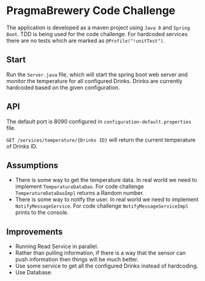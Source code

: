 # PragmaBrewery​ Code ​Challenge

The application is developed as a maven project using `Java 8` and `Spring Boot`. TDD is being used for the code challenge.
For hardcoded services there are no tests which are marked as `@Profile("!unitTest")`.

## Start
Run the `Server.java` file, which will start the spring boot web server and monitor the temperature for all configured Drinks. Drinks are currently hardcoded based on the given configuration. 

## API
The default port is 8090 configured in `configuration-default.properties` file. 

`GET /services/temperature/{Drinks ID}` will return the current temperature of Drinks ID.

## Assumptions
* There is some way to get the temperature data. In real world we need to implement `TemperatureDataDao`. For code challenge `TemperatureDataDaoImpl` returns a Random number.
* There is some way to notify the user. In real world we need to implement `NotifyMessageService`. For code challenge `NotifyMessageServiceImpl` prints to the console.
 
## Improvements
* Running Read Service in parallel.
* Rather than pulling information, if there is a way that the sensor can push information then things will be much better.
* Use some service to get all the configured Drinks instead of hardcoding.
* Use Database.